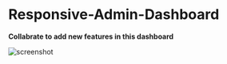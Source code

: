 # Responsive-Admin-Dashboard
**Collabrate to add new features in this dashboard**


![screenshot](https://user-images.githubusercontent.com/121867811/210362645-0ec31604-7235-484a-b9cb-6addd34d0405.png)


